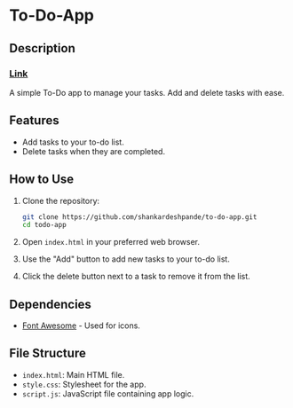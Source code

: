 # To-Do-App 


## Description 
### [Link](https://shankardeshpande.github.io/To-Do-App/)
A simple To-Do app to manage your tasks. Add and delete tasks with ease.

## Features
- Add tasks to your to-do list.
- Delete tasks when they are completed.

## How to Use
1. Clone the repository:
    ```bash
    git clone https://github.com/shankardeshpande/to-do-app.git
    cd todo-app
    ```

2. Open `index.html` in your preferred web browser.

3. Use the "Add" button to add new tasks to your to-do list.

4. Click the delete button next to a task to remove it from the list.

## Dependencies
- [Font Awesome](https://fontawesome.com/) - Used for icons.

## File Structure
- `index.html`: Main HTML file.
- `style.css`: Stylesheet for the app.
- `script.js`: JavaScript file containing app logic.

